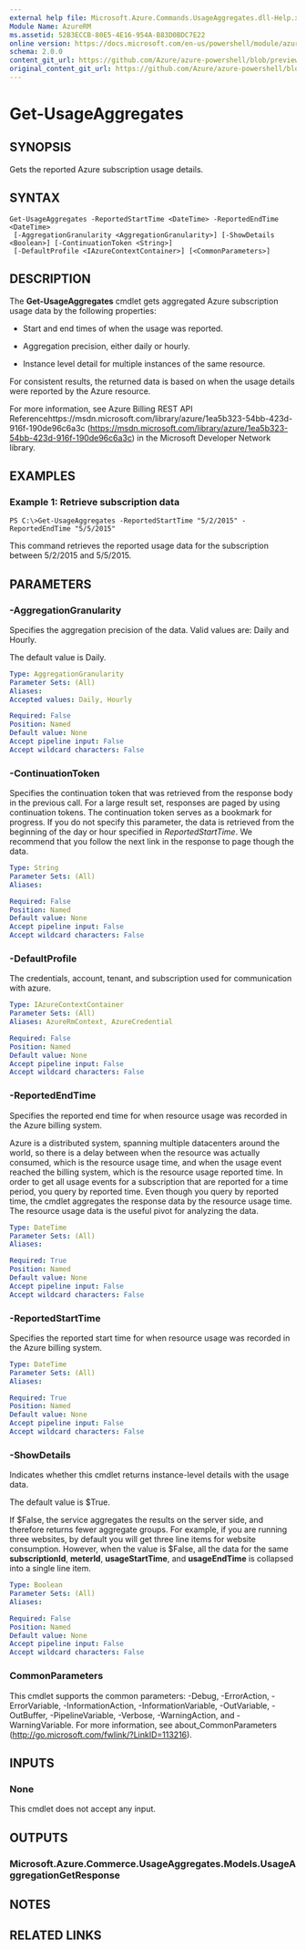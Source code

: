 ```yaml
---
external help file: Microsoft.Azure.Commands.UsageAggregates.dll-Help.xml
Module Name: AzureRM
ms.assetid: 52B3ECCB-80E5-4E16-954A-B83D0BDC7E22
online version: https://docs.microsoft.com/en-us/powershell/module/azurerm.usageaggregates/get-usageaggregates
schema: 2.0.0
content_git_url: https://github.com/Azure/azure-powershell/blob/preview/src/ResourceManager/UsageAggregates/Commands.UsageAggregates/help/Get-UsageAggregates.md
original_content_git_url: https://github.com/Azure/azure-powershell/blob/preview/src/ResourceManager/UsageAggregates/Commands.UsageAggregates/help/Get-UsageAggregates.md
---
```


# Get-UsageAggregates

## SYNOPSIS
Gets the reported Azure subscription usage details.

## SYNTAX

```
Get-UsageAggregates -ReportedStartTime <DateTime> -ReportedEndTime <DateTime>
 [-AggregationGranularity <AggregationGranularity>] [-ShowDetails <Boolean>] [-ContinuationToken <String>]
 [-DefaultProfile <IAzureContextContainer>] [<CommonParameters>]
```

## DESCRIPTION
The **Get-UsageAggregates** cmdlet gets aggregated Azure subscription usage data by the following properties: 

- Start and end times of when the usage was reported.

- Aggregation precision, either daily or hourly.

- Instance level detail for multiple instances of the same resource.

For consistent results, the returned data is based on when the usage details were reported by the Azure resource.

For more information, see Azure Billing REST API Referencehttps://msdn.microsoft.com/library/azure/1ea5b323-54bb-423d-916f-190de96c6a3c (https://msdn.microsoft.com/library/azure/1ea5b323-54bb-423d-916f-190de96c6a3c) in the Microsoft Developer Network library.

## EXAMPLES

### Example 1: Retrieve subscription data
```
PS C:\>Get-UsageAggregates -ReportedStartTime "5/2/2015" -ReportedEndTime "5/5/2015"
```

This command retrieves the reported usage data for the subscription between 5/2/2015 and 5/5/2015.

## PARAMETERS

### -AggregationGranularity
Specifies the aggregation precision of the data.
Valid values are: Daily and Hourly.

The default value is Daily.

```yaml
Type: AggregationGranularity
Parameter Sets: (All)
Aliases: 
Accepted values: Daily, Hourly

Required: False
Position: Named
Default value: None
Accept pipeline input: False
Accept wildcard characters: False
```

### -ContinuationToken
Specifies the continuation token that was retrieved from the response body in the previous call.
For a large result set, responses are paged by using continuation tokens.
The continuation token serves as a bookmark for progress.
If you do not specify this parameter, the data is retrieved from the beginning of the day or hour specified in *ReportedStartTime*.
We recommend that you follow the next link in the response to page though the data.

```yaml
Type: String
Parameter Sets: (All)
Aliases: 

Required: False
Position: Named
Default value: None
Accept pipeline input: False
Accept wildcard characters: False
```

### -DefaultProfile
The credentials, account, tenant, and subscription used for communication with azure.

```yaml
Type: IAzureContextContainer
Parameter Sets: (All)
Aliases: AzureRmContext, AzureCredential

Required: False
Position: Named
Default value: None
Accept pipeline input: False
Accept wildcard characters: False
```

### -ReportedEndTime
Specifies the reported end time for when resource usage was recorded in the Azure billing system.

Azure is a distributed system, spanning multiple datacenters around the world, so there is a delay between when the resource was actually consumed, which is the resource usage time, and when the usage event reached the billing system, which is the resource usage reported time.
In order to get all usage events for a subscription that are reported for a time period, you query by reported time.
Even though you query by reported time, the cmdlet aggregates the response data by the resource usage time.
The resource usage data is the useful pivot for analyzing the data.

```yaml
Type: DateTime
Parameter Sets: (All)
Aliases: 

Required: True
Position: Named
Default value: None
Accept pipeline input: False
Accept wildcard characters: False
```

### -ReportedStartTime
Specifies the reported start time for when resource usage was recorded in the Azure billing system.

```yaml
Type: DateTime
Parameter Sets: (All)
Aliases: 

Required: True
Position: Named
Default value: None
Accept pipeline input: False
Accept wildcard characters: False
```

### -ShowDetails
Indicates whether this cmdlet returns instance-level details with the usage data.

The default value is $True.

If $False, the service aggregates the results on the server side, and therefore returns fewer aggregate groups.
For example, if you are running three websites, by default you will get three line items for website consumption.
However, when the value is $False, all the data for the same **subscriptionId**, **meterId**, **usageStartTime**, and **usageEndTime** is collapsed into a single line item.

```yaml
Type: Boolean
Parameter Sets: (All)
Aliases: 

Required: False
Position: Named
Default value: None
Accept pipeline input: False
Accept wildcard characters: False
```

### CommonParameters
This cmdlet supports the common parameters: -Debug, -ErrorAction, -ErrorVariable, -InformationAction, -InformationVariable, -OutVariable, -OutBuffer, -PipelineVariable, -Verbose, -WarningAction, and -WarningVariable. For more information, see about_CommonParameters (http://go.microsoft.com/fwlink/?LinkID=113216).

## INPUTS

### None
This cmdlet does not accept any input.

## OUTPUTS

### Microsoft.Azure.Commerce.UsageAggregates.Models.UsageAggregationGetResponse

## NOTES

## RELATED LINKS

